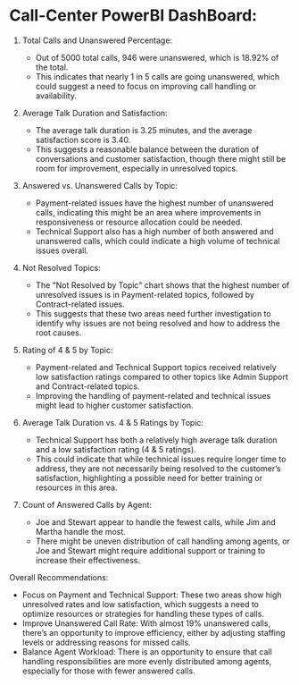 # Call-Center PowerBI DashBoard:

1. Total Calls and Unanswered Percentage:
   - Out of 5000 total calls, 946 were unanswered, which is 18.92% of the total.
   - This indicates that nearly 1 in 5 calls are going unanswered, which could suggest a need to focus on improving call handling or availability.

2. Average Talk Duration and Satisfaction:
   - The average talk duration is 3.25 minutes, and the average satisfaction score is 3.40.
   - This suggests a reasonable balance between the duration of conversations and customer satisfaction, though there might still be room for improvement, especially in unresolved topics.

3. Answered vs. Unanswered Calls by Topic:
   -   Payment-related issues have the highest number of unanswered calls, indicating this might be an area where improvements in responsiveness or resource allocation could be needed.
   - Technical Support also has a high number of both answered and unanswered calls, which could indicate a high volume of technical issues overall.

4. Not Resolved Topics:
   - The "Not Resolved by Topic" chart shows that the highest number of unresolved issues is in Payment-related topics, followed by Contract-related issues.
   - This suggests that these two areas need further investigation to identify why issues are not being resolved and how to address the root causes.

5. Rating of 4 & 5 by Topic:
   - Payment-related and Technical Support topics received relatively low satisfaction ratings compared to other topics like Admin Support and Contract-related topics.
   - Improving the handling of payment-related and technical issues might lead to higher customer satisfaction.

6. Average Talk Duration vs. 4 & 5 Ratings by Topic:
   - Technical Support has both a relatively high average talk duration and a low satisfaction rating (4 & 5 ratings).
   - This could indicate that while technical issues require longer time to address, they are not necessarily being resolved to the customer’s satisfaction, highlighting a possible need for better training or resources in this area.

7. Count of Answered Calls by Agent:
   - Joe and Stewart appear to handle the fewest calls, while Jim and Martha handle the most.
   - There might be uneven distribution of call handling among agents, or Joe and Stewart might require additional support or training to increase their effectiveness.

 Overall Recommendations:
- Focus on Payment and Technical Support: These two areas show high unresolved rates and low satisfaction, which suggests a need to optimize resources or strategies for handling these types of calls.
- Improve Unanswered Call Rate: With almost 19% unanswered calls, there’s an opportunity to improve efficiency, either by adjusting staffing levels or addressing reasons for missed calls.
- Balance Agent Workload: There is an opportunity to ensure that call handling responsibilities are more evenly distributed among agents, especially for those with fewer answered calls.
